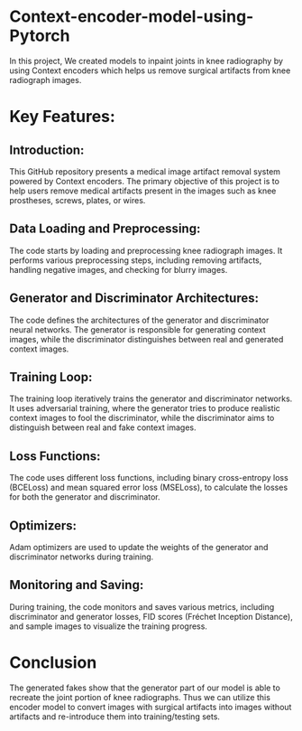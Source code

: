# Context-encoder-model-using-Pytorch
In this project, We created models to inpaint joints in knee radiography by using Context encoders which helps us remove surgical artifacts from knee radiograph images.

# Key Features:

## Introduction:
This GitHub repository presents a medical image artifact removal system powered by Context encoders. 
The primary objective of this project is to help users remove medical artifacts present in the images such as knee prostheses, screws, plates, or wires.

## Data Loading and Preprocessing:
The code starts by loading and preprocessing knee radiograph images. It performs various preprocessing steps, including removing artifacts, handling negative images, and checking for blurry images.

## Generator and Discriminator Architectures: 
The code defines the architectures of the generator and discriminator neural networks. The generator is responsible for generating context images, while the discriminator distinguishes between real and generated context images.

## Training Loop: 
The training loop iteratively trains the generator and discriminator networks. It uses adversarial training, where the generator tries to produce realistic context images to fool the discriminator, while the discriminator aims to distinguish between real and fake context images.

## Loss Functions: 
The code uses different loss functions, including binary cross-entropy loss (BCELoss) and mean squared error loss (MSELoss), to calculate the losses for both the generator and discriminator.

## Optimizers:
Adam optimizers are used to update the weights of the generator and discriminator networks during training.

## Monitoring and Saving: 
During training, the code monitors and saves various metrics, including discriminator and generator losses, FID scores (Fréchet Inception Distance), and sample images to visualize the training progress.

# Conclusion
The generated fakes show that the generator part of our model is able to recreate the joint portion of knee radiographs. Thus we can utilize this encoder model to convert images with surgical artifacts into images without artifacts and re-introduce them into training/testing sets.
